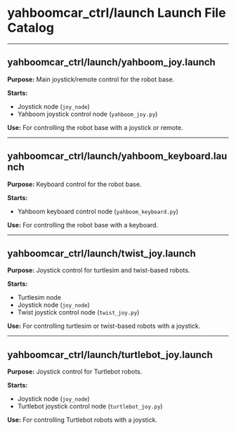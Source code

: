 # yahboomcar_ctrl/launch Launch File Catalog

---

## yahboomcar_ctrl/launch/yahboom_joy.launch
**Purpose:** Main joystick/remote control for the robot base.

**Starts:**
- Joystick node (`joy_node`)
- Yahboom joystick control node (`yahboom_joy.py`)

**Use:** For controlling the robot base with a joystick or remote.

---

## yahboomcar_ctrl/launch/yahboom_keyboard.launch
**Purpose:** Keyboard control for the robot base.

**Starts:**
- Yahboom keyboard control node (`yahboom_keyboard.py`)

**Use:** For controlling the robot base with a keyboard.

---

## yahboomcar_ctrl/launch/twist_joy.launch
**Purpose:** Joystick control for turtlesim and twist-based robots.

**Starts:**
- Turtlesim node
- Joystick node (`joy_node`)
- Twist joystick control node (`twist_joy.py`)

**Use:** For controlling turtlesim or twist-based robots with a joystick.

---

## yahboomcar_ctrl/launch/turtlebot_joy.launch
**Purpose:** Joystick control for Turtlebot robots.

**Starts:**
- Joystick node (`joy_node`)
- Turtlebot joystick control node (`turtlebot_joy.py`)

**Use:** For controlling Turtlebot robots with a joystick. 